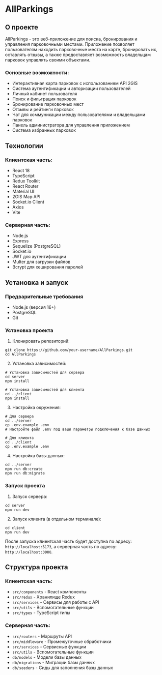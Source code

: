 # AllParkings

## О проекте
AllParkings - это веб-приложение для поиска, бронирования и управления парковочными местами. Приложение позволяет пользователям находить парковочные места на карте, бронировать их, оставлять отзывы, а также предоставляет возможность владельцам парковок управлять своими объектами.

### Основные возможности:
- Интерактивная карта парковок с использованием API 2GIS
- Система аутентификации и авторизации пользователей
- Личный кабинет пользователя
- Поиск и фильтрация парковок
- Бронирование парковочных мест
- Отзывы и рейтинги парковок
- Чат для коммуникации между пользователями и владельцами парковок
- Панель администратора для управления приложением
- Система избранных парковок

## Технологии

### Клиентская часть:
- React 18
- TypeScript
- Redux Toolkit
- React Router
- Material UI
- 2GIS Map API
- Socket.io Client
- Axios
- Vite

### Серверная часть:
- Node.js
- Express
- Sequelize (PostgreSQL)
- Socket.io
- JWT для аутентификации
- Multer для загрузки файлов
- Bcrypt для хеширования паролей

## Установка и запуск

### Предварительные требования
- Node.js (версия 16+)
- PostgreSQL
- Git

### Установка проекта

1. Клонировать репозиторий:
```
git clone https://github.com/your-username/AllParkings.git
cd AllParkings
```

2. Установка зависимостей:
```
# Установка зависимостей для сервера
cd server
npm install

# Установка зависимостей для клиента
cd ../client
npm install
```

3. Настройка окружения:
```
# Для сервера
cd ../server
cp .env.example .env
# Настройте файл .env под ваши параметры подключения к базе данных

# Для клиента
cd ../client
cp .env.example .env
```

4. Настройка базы данных:
```
cd ../server
npm run db:create
npm run db:migrate
```

### Запуск проекта

1. Запуск сервера:
```
cd server
npm run dev
```

2. Запуск клиента (в отдельном терминале):
```
cd client
npm run dev
```

После запуска клиентская часть будет доступна по адресу: `http://localhost:5173`, а серверная часть по адресу: `http://localhost:3000`.

## Структура проекта

### Клиентская часть:
- `src/components` - React компоненты
- `src/redux` - Хранилище Redux
- `src/services` - Сервисы для работы с API
- `src/utils` - Вспомогательные функции
- `src/types` - TypeScript типы

### Серверная часть:
- `src/routers` - Маршруты API
- `src/middleware` - Промежуточные обработчики
- `src/services` - Сервисные функции
- `src/utils` - Вспомогательные функции
- `db/models` - Модели базы данных
- `db/migrations` - Миграции базы данных
- `db/seeders` - Сиды для заполнения базы данных


